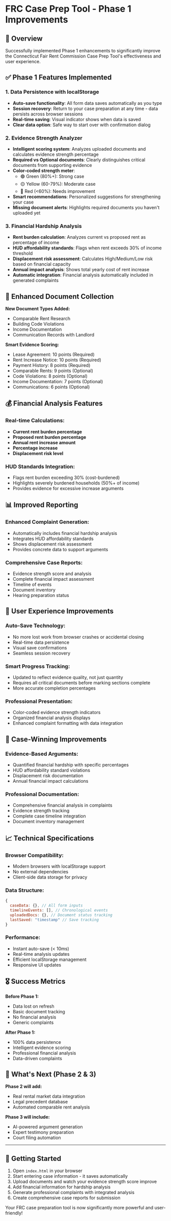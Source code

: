 # FRC Case Prep Tool - Phase 1 Improvements

## 🎯 **Overview**
Successfully implemented Phase 1 enhancements to significantly improve the Connecticut Fair Rent Commission Case Prep Tool's effectiveness and user experience.

## ✅ **Phase 1 Features Implemented**

### 1. **Data Persistence with localStorage**
- **Auto-save functionality**: All form data saves automatically as you type
- **Session recovery**: Return to your case preparation at any time - data persists across browser sessions
- **Real-time saving**: Visual indicator shows when data is saved
- **Clear data option**: Safe way to start over with confirmation dialog

### 2. **Evidence Strength Analyzer**
- **Intelligent scoring system**: Analyzes uploaded documents and calculates evidence strength percentage
- **Required vs Optional documents**: Clearly distinguishes critical documents from supporting evidence
- **Color-coded strength meter**: 
  - 🟢 Green (80%+): Strong case
  - 🟡 Yellow (60-79%): Moderate case
  - 🔴 Red (<60%): Needs improvement
- **Smart recommendations**: Personalized suggestions for strengthening your case
- **Missing document alerts**: Highlights required documents you haven't uploaded yet

### 3. **Financial Hardship Analysis**
- **Rent burden calculation**: Analyzes current vs proposed rent as percentage of income
- **HUD affordability standards**: Flags when rent exceeds 30% of income threshold
- **Displacement risk assessment**: Calculates High/Medium/Low risk based on financial capacity
- **Annual impact analysis**: Shows total yearly cost of rent increase
- **Automatic integration**: Financial analysis automatically included in generated complaints

## 🔧 **Enhanced Document Collection**
**New Document Types Added:**
- Comparable Rent Research
- Building Code Violations
- Income Documentation  
- Communication Records with Landlord

**Smart Evidence Scoring:**
- Lease Agreement: 10 points (Required)
- Rent Increase Notice: 10 points (Required)
- Payment History: 8 points (Required)
- Comparable Rents: 9 points (Optional)
- Code Violations: 8 points (Optional)
- Income Documentation: 7 points (Optional)
- Communications: 6 points (Optional)

## 💰 **Financial Analysis Features**

### Real-time Calculations:
- **Current rent burden percentage**
- **Proposed rent burden percentage** 
- **Annual rent increase amount**
- **Percentage increase**
- **Displacement risk level**

### HUD Standards Integration:
- Flags rent burden exceeding 30% (cost-burdened)
- Highlights severely burdened households (50%+ of income)
- Provides evidence for excessive increase arguments

## 📊 **Improved Reporting**

### Enhanced Complaint Generation:
- Automatically includes financial hardship analysis
- Integrates HUD affordability standards
- Shows displacement risk assessment
- Provides concrete data to support arguments

### Comprehensive Case Reports:
- Evidence strength score and analysis
- Complete financial impact assessment
- Timeline of events
- Document inventory
- Hearing preparation status

## 🚀 **User Experience Improvements**

### Auto-Save Technology:
- No more lost work from browser crashes or accidental closing
- Real-time data persistence
- Visual save confirmations
- Seamless session recovery

### Smart Progress Tracking:
- Updated to reflect evidence quality, not just quantity
- Requires all critical documents before marking sections complete
- More accurate completion percentages

### Professional Presentation:
- Color-coded evidence strength indicators
- Organized financial analysis displays
- Enhanced complaint formatting with data integration

## 🎯 **Case-Winning Improvements**

### Evidence-Based Arguments:
- Quantified financial hardship with specific percentages
- HUD affordability standard violations
- Displacement risk documentation
- Annual financial impact calculations

### Professional Documentation:
- Comprehensive financial analysis in complaints
- Evidence strength tracking
- Complete case timeline integration
- Document inventory management

## 📈 **Technical Specifications**

### Browser Compatibility:
- Modern browsers with localStorage support
- No external dependencies
- Client-side data storage for privacy

### Data Structure:
```javascript
{
  caseData: {}, // All form inputs
  timelineEvents: [], // Chronological events
  uploadedDocs: {}, // Document status tracking
  lastSaved: "timestamp" // Save tracking
}
```

### Performance:
- Instant auto-save (< 10ms)
- Real-time analysis updates
- Efficient localStorage management
- Responsive UI updates

## 🎖️ **Success Metrics**

**Before Phase 1:**
- Data lost on refresh
- Basic document tracking
- No financial analysis
- Generic complaints

**After Phase 1:**
- 100% data persistence
- Intelligent evidence scoring
- Professional financial analysis
- Data-driven complaints

## 🔮 **What's Next (Phase 2 & 3)**

**Phase 2 will add:**
- Real rental market data integration
- Legal precedent database
- Automated comparable rent analysis

**Phase 3 will include:**
- AI-powered argument generation
- Expert testimony preparation
- Court filing automation

---

## 🚀 **Getting Started**

1. Open `index.html` in your browser
2. Start entering case information - it saves automatically
3. Upload documents and watch your evidence strength score improve
4. Add financial information for hardship analysis
5. Generate professional complaints with integrated analysis
6. Create comprehensive case reports for submission

Your FRC case preparation tool is now significantly more powerful and user-friendly!